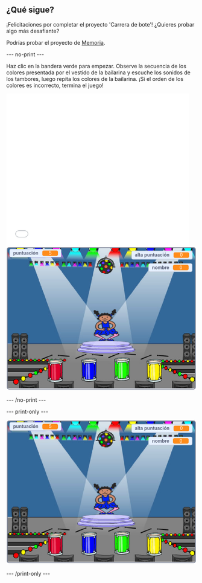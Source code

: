 ## ¿Qué sigue?

¡Felicitaciones por completar el proyecto 'Carrera de bote'! ¿Quieres probar algo más desafiante?

Podrías probar el proyecto de [Memoria](https://projects.raspberrypi.org/en/projects/memory?utm_source=pathway&utm_medium=whatnext&utm_campaign=projects).

\--- no-print \---

Haz clic en la bandera verde para empezar. Observe la secuencia de los colores presentada por el vestido de la bailarina y escuche los sonidos de los tambores, luego repita los colores de la bailarina. ¡Si el orden de los colores es incorrecto, termina el juego!

<div class="scratch-preview">
  <iframe allowtransparency="true" width="485" height="402" src="//scratch.mit.edu/projects/embed/284452634/?autostart=false" frameborder="0" allowfullscreen scrolling="no" mark="crwd-mark"></iframe> <img src="images/memory-screenshot.png" />
</div>

\--- /no-print \---

\--- print-only \---

![captura de pantalla del juego terminado](images/memory-screenshot.png)

\--- /print-only \---